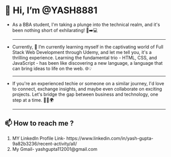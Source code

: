 <h1>👋 Hi, I’m @YASH8881 </h2>
<ul>
  <li>
    As a BBA student, I'm taking a plunge into the technical realm, and it's been nothing short of exhilarating! 💼➡️💻
    <hr>
</li>
   <li> Currently, 🌱 I’m currently learning myself in the captivating world of Full Stack Web Development through Udemy, and let me tell you, it's a thrilling experience. Learning the fundamental trio - HTML, CSS, and JavaScript - has been like discovering a new language, a language that can bring ideas to life on the web. 🌐💡
    <hr>
    </li>
    <li>
      If you're an experienced techie or someone on a similar journey, I'd love to connect, exchange insights, and maybe even collaborate on exciting projects. Let's bridge the gap between business and technology, one step at a time. 🤝💼🌍</li>
  <hr>
    </li>
</ul>
    <h2>📫 How to reach me ?</h2>
    <ol>
      <li>MY LinkedIn Profile Link- https://www.linkedin.com/in/yash-gupta-9a82b3236/recent-activity/all/</li>
      <li>My Gmail- yashgupta112001@gmail.com</li>
     </ol>

 
</ul>

 

<!---
YASH8881/YASH8881 is a ✨ special ✨ repository because its techie.md (this file) appears on your GitHub profile.
You can click the Preview link to take a look at your changes.
--->

